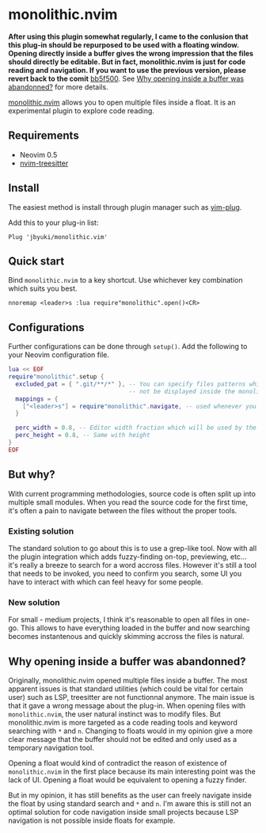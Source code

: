 # monolithic.nvim

**After using this plugin somewhat regularly, I came to the conlusion that this plug-in should be repurposed to be used with a floating window. Opening directly inside a buffer gives the wrong impression that the files should directly be editable. But in fact, monolithic.nvim is just for code reading and navigation. If you want to use the previous version, please revert back to the comit** [bb5f500](https://github.com/jbyuki/monolithic.nvim/commit/bb5f500047383abb4f5025d444ce48cba82b688e). See [Why opening inside a buffer was abandonned?](#why-opening-inside-a-buffer-was-abandonned) for more details.

[monolithic.nvim]() allows you to open multiple files inside a float. It is an experimental plugin to explore code reading.

## Requirements

* Neovim 0.5
* [nvim-treesitter](https://github.com/nvim-treesitter/nvim-treesitter) 

## Install

The easiest method is install through plugin manager such as [vim-plug](https://github.com/junegunn/vim-plug).

Add this to your plug-in list:

```vim
Plug 'jbyuki/monolithic.vim'
```

## Quick start

Bind `monolithic.nvim` to a key shortcut. Use whichever key combination which suits you best.

```vim
nnoremap <leader>s :lua require"monolithic".open()<CR>
```

## Configurations

Further configurations can be done through `setup()`.  Add the following to your Neovim configuration file.

```lua
lua << EOF
require"monolithic".setup {
  excluded_pat = { ".git/**/*" }, -- You can specify files patterns which will 
                                  -- not be displayed inside the monolithic float
  mappings = {
    ["<leader>s"] = require"monolithic".navigate, -- used whenever you want to jump back to the file from monolithic
  }

  perc_width = 0.8, -- Editor width fraction which will be used by the monolithic float
  perc_height = 0.8, -- Same with height
}
EOF
```

## But why?

With current programming methodologies, source code is often split up into multiple small modules. When you read the source code for the first time, it's often a pain to navigate between the files without the proper tools.

### Existing solution

The standard solution to go about this is to use a grep-like tool. Now with all the plugin integration which adds fuzzy-finding on-top, previewing, etc... it's really a breeze to search for a word accross files. However it's still a tool that needs to be invoked, you need to confirm you search, some UI you have to interact with which can feel heavy for some people.

### New solution

For small - medium projects, I think it's reasonable to open all files in one-go. This allows to have everything loaded in the buffer and now searching becomes instantenous and quickly skimming accross the files is natural.

## Why opening inside a buffer was abandonned?

Originally, monolithic.nvim opened multiple files inside a buffer. The most apparent issues is that standard utilities (which could be vital for certain user) such as LSP, treesitter are not functionnal anymore. The main issue is that it gave a wrong message about the plug-in. When opening files with `monolithic.nvim`, the user natural instinct was to modify files. But monolithic.nvim is more targeted as a code reading tools and keyword searching with `*` and `n`. Changing to floats would in my opinion give a more clear message that the buffer should not be edited and only used as a temporary navigation tool. 

Opening a float would kind of contradict the reason of existence of `monolithic.nvim` in the first place because its main interesting point was the lack of UI. Opening a float would be equivalent to opening a fuzzy finder. 

But in my opinion, it has still benefits as the user can freely navigate inside the float by using standard search and `*` and `n`. I'm aware this is still not an optimal solution for code navigation inside small projects because LSP navigation is not possible inside floats for example.
